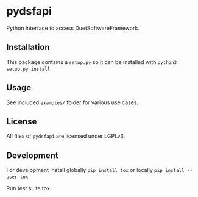 # pydsfapi
Python interface to access DuetSoftwareFramework.

## Installation
This package contains a `setup.py` so it can be installed with `python3 setup.py install`.

## Usage
See included `examples/` folder for various use cases.

## License
All files of `pydsfapi` are licensed under LGPLv3.

## Development
For development install globally `pip install tox` or locally `pip install --user tox`.

Run test suite tox.
